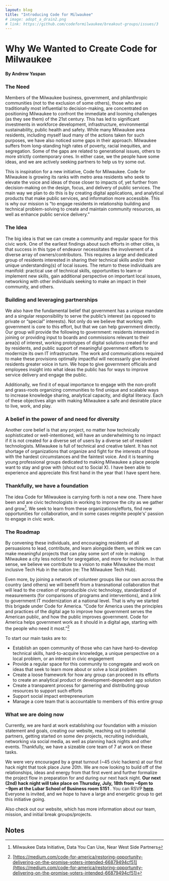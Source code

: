 ```yaml
---
layout: blog
title: "Introducing Code for Milwaukee"
# image: adopt_a_drain2.png
# link: https://github.com/codeformilwaukee/breakout-groups/issues/3
---
```


<!-- Project Description -->

<h1>Why We Wanted to Create Code for Milwaukee</h1>

<h4>By Andrew Yaspan</h4>

<h3>The Need</h3>

Members of the Milwaukee business, government, and philanthropic communities (not to the exclusion of some others), those who are traditionally most influential to decision-making, are concentrated on positioning Milwaukee to confront the immediate and looming challenges (as they see them) of the 21st century.  This has led to significant investments in workforce development, infrastructure, environmental sustainability, public health and safety.  While many Milwaukee area residents, including myself laud many of the actions taken for such purposes, we have also noticed some gaps in their approach.  Milwaukee suffers from long-standing high rates of poverty, racial inequities, and segregation.  Some of the gaps are related to generational issues, others to more strictly contemporary ones.  In either case, we the people have some ideas, and we are actively seeking partners to help us try some out. 

This is inspiration for a new initiative, Code for Milwaukee.  Code for Milwaukee is growing its ranks with metro area residents who seek to elevate the voice and ideas of those closer to impacts of, yet further from decision-making on the design, focus, and delivery of public services.  The main way we plan to do this is by creating digital applications, and analytical products that make public services, and information more accessible.  This is why our mission is “to engage residents in relationship building and technical problem-solving to create and maintain community resources, as well as enhance public service delivery.”

<h3>The Idea</h3>

The big idea is that we can create a community and regular space for this civic work. One of the earliest findings about such efforts in other cities, is that success in this type of endeavor necessitates the involvement of a diverse array of owners/contributors.  This requires a large and dedicated group of residents interested in sharing their technical skills and/or their unique understanding(s) of local issues. The return to these individuals are manifold: practical use of technical skills, opportunities to learn or implement new skills, gain additional perspective on important local issues, networking with other individuals seeking to make an impact in their community, and others.

<h3>Building and leveraging partnerships</h3>

We also have the fundamental belief that government has a unique mandate and a singular responsibility to serve the public’s interest (as opposed to private or “special” interests).  Not only do we believe that working with government is core to this effort, but that we can help government directly.  Our group will provide the following to government: residents interested in joining or providing input to boards and commissions relevant to their area(s) of interest, working prototypes of digital solutions created for and by residents, and public support of meaningful government efforts to modernize its own IT infrastructure. The work and communications required to make these provisions optimally impactful will necessarily give involved residents greater voice in turn. We hope to give government officials and employees insight into what ideas the public has for ways to improve service delivery and engage the public.

Additionally, we find it of equal importance to engage with the non-profit and grass-roots organizing communities to find unique and scalable ways to increase knowledge sharing, analytical capacity, and digital literacy. Each of these objectives align with making Milwaukee a safe and desirable place to live, work, and play.

<h3>A belief in the power of and need for diversity</h3>

Another core belief is that any project, no matter how technically sophisticated or well-intentioned, will have an underwhelming to no impact if it is not created for a diverse set of users by a diverse set of resident technologists.   Milwaukee is full of technical and creative talent.  It has not shortage of organizations that organize and fight for the interests of those with the hardest circumstances and the faintest voice. And it is teaming young professional groups dedicated to making Milwaukee a place people want to stay and grow with (shout out to Social X).  I have been able to experience and appreciate this first hand in the year that I have spent here.

<h3>Thankfully, we have a foundation</h3>

The idea Code for Milwaukee is carrying forth is not a new one.  There have been and are civic technologists in working to improve the city as we gather and grow[^1].  We seek to learn from these organizations/efforts, find new opportunities for collaboration, and in some cases reignite people's’ passion to engage in civic work.

<h3>The Roadmap</h3>

By convening these individuals, and encouraging residents of all persuasions to lead, contribute, and learn alongside them, we think we can make meaningful projects that can play some sort of role in making Milwaukee a city less noticed for segregation, and more for inclusion.  In that sense, we believe we contribute to a vision to make Milwaukee the most inclusive Tech Hub in the nation (re: The Milwaukee Tech Hub). 

Even more, by joining a network of volunteer groups like our own across the country (and others) we will benefit from a transnational collaboration that will lead to the creation of reproducible civic technology, standardized of measurements (for comparisons of programs and interventions), and a link to government IT modernization at a national level.  That is why we started this brigade under Code for America. “Code for America uses the principles and practices of the digital age to improve how government serves the American public, and how the public improves government. Code for America helps government work as it should in a digital age, starting with the people who need it most.”[^2]

To start our main tasks are to:



*   Establish an open community of those who can have hard-to-develop technical skills, hard-to-acquire knowledge, a unique perspective on a local problem, or an interest in civic engagement
*   Provide a regular space for this community to congregate and work on ideas that seek to learn more about or solve a local problem
*   Create a loose framework for how any group can proceed in its efforts to create an analytical product or development-dependent app solution
*   Create a transparent process for garnering and distributing group resources to support such efforts
*   Support social impact entrepreneurism
*   Manage a core team that is accountable to members of this entire group

<h3>What we are doing now</h3>

Currently, we are hard at work establishing our foundation with a mission statement and goals, creating our website, reaching out to potential partners, getting started on some dev projects, recruiting individuals, networking via social media, as well as planning hack nights and other events.  Thankfully, we have a sizeable core team of 7 at work on these tasks.  

We were very encouraged by a great turnout (~45 civic hackers) at our first hack night that took place June 20th.  We are now looking to build off of the relationships, ideas and energy from that first event and further formalize the project flow in preparation for and during our next hack night. <strong>Our next (2nd) hack night will take place on Thursday, July, 18th from ~6pm to ~9pm at the Lubar School of Business room S151 </strong>.  You can RSVP <strong><a href="https://www.meetup.com/Code-for-Milwaukee/">here</a></strong>.  Everyone is invited, and we hope to have a large and energetic group to get this initiative going.  

Also check out our website, which has more information about our team, mission, and initial break groups/projects.


<!-- Footnotes themselves at the bottom. -->
## Notes

[^1]:
     Milwaukee Data Initiative, Data You Can Use, Near West Side Partners

[^2]:
     [https://medium.com/code-for-america/restoring-opportunity-delivering-on-the-promise-voters-intended-66879494cf51](https://medium.com/code-for-america/restoring-opportunity-delivering-on-the-promise-voters-intended-66879494cf51)
